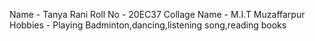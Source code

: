 Name - Tanya Rani
Roll No - 20EC37
Collage Name - M.I.T Muzaffarpur
Hobbies - Playing Badminton,dancing,listening song,reading books 
